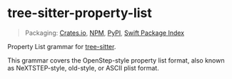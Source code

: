 # tree-sitter-property-list

> Packaging: [Crates.io](https://crates.io/crates/tree-sitter-python), [NPM](https://www.npmjs.com/package/tree-sitter-python), [PyPI](https://pypi.org/project/tree-sitter-python/), [Swift Package Index](https://swiftpackageindex.com/Formkunft/tree-sitter-property-list)

Property List grammar for [tree-sitter](https://github.com/tree-sitter/tree-sitter).

This grammar covers the OpenStep-style property list format, also known as NeXTSTEP-style, old-style, or ASCII plist format.
